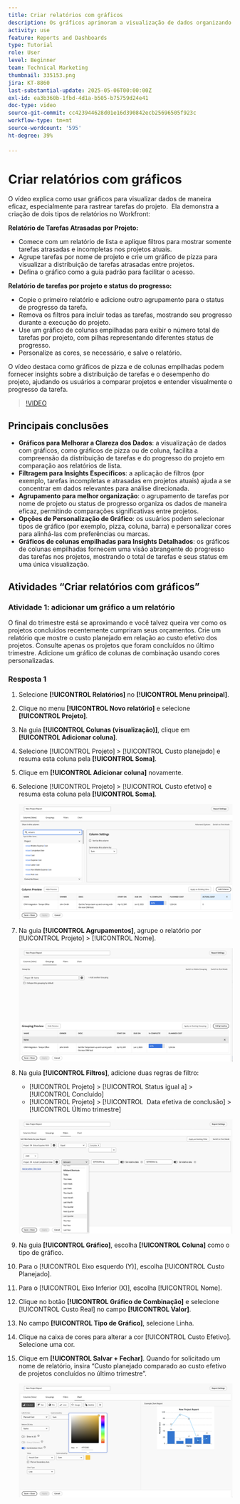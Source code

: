 ```yaml
---
title: Criar relatórios com gráficos
description: Os gráficos aprimoram a visualização de dados organizando insights de dados por meio de filtros, agrupamentos e formatos de coluna empilhados personalizáveis, tornando a análise mais clara e acionável.
activity: use
feature: Reports and Dashboards
type: Tutorial
role: User
level: Beginner
team: Technical Marketing
thumbnail: 335153.png
jira: KT-8860
last-substantial-update: 2025-05-06T00:00:00Z
exl-id: ea3b360b-1fbd-4d1a-b505-b75759d24e41
doc-type: video
source-git-commit: cc423944628d01e16d390842ecb25696505f923c
workflow-type: tm+mt
source-wordcount: '595'
ht-degree: 39%

---
```


# Criar relatórios com gráficos

O vídeo explica como usar gráficos para visualizar dados de maneira eficaz, especialmente para rastrear tarefas do projeto. &#x200B; Ela demonstra a criação de dois tipos de relatórios no Workfront:

**Relatório de Tarefas Atrasadas por Projeto:**

* Comece com um relatório de lista e aplique filtros para mostrar somente tarefas atrasadas e incompletas nos projetos atuais. &#x200B;
* Agrupe tarefas por nome de projeto e crie um gráfico de pizza para visualizar a distribuição de tarefas atrasadas entre projetos. &#x200B;
* Defina o gráfico como a guia padrão para facilitar o acesso. &#x200B;

**Relatório de tarefas por projeto e status do progresso:**

* Copie o primeiro relatório e adicione outro agrupamento para o status de progresso da tarefa.
* Remova os filtros para incluir todas as tarefas, mostrando seu progresso durante a execução do projeto.
* Use um gráfico de colunas empilhadas para exibir o número total de tarefas por projeto, com pilhas representando diferentes status de progresso.
* Personalize as cores, se necessário, e salve o relatório.

O vídeo destaca como gráficos de pizza e de colunas empilhadas podem fornecer insights sobre a distribuição de tarefas e o desempenho do projeto, ajudando os usuários a comparar projetos e entender visualmente o progresso da tarefa. &#x200B;

>[!VIDEO](https://video.tv.adobe.com/v/3450019/?captions=por_br&quality=12&learn=on&enablevpops=0)

## Principais conclusões

* **Gráficos para Melhorar a Clareza dos Dados**: a visualização de dados com gráficos, como gráficos de pizza ou de coluna, facilita a compreensão da distribuição de tarefas e do progresso do projeto em comparação aos relatórios de lista. &#x200B;
* **Filtragem para Insights Específicos**: a aplicação de filtros (por exemplo, tarefas incompletas e atrasadas em projetos atuais) ajuda a se concentrar em dados relevantes para análise direcionada. &#x200B;
* **Agrupamento para melhor organização**: o agrupamento de tarefas por nome de projeto ou status de progresso organiza os dados de maneira eficaz, permitindo comparações significativas entre projetos. &#x200B;
* **Opções de Personalização de Gráfico**: os usuários podem selecionar tipos de gráfico (por exemplo, pizza, coluna, barra) e personalizar cores para alinhá-las com preferências ou marcas. &#x200B;
* **Gráficos de colunas empilhadas para Insights Detalhados**: os gráficos de colunas empilhadas fornecem uma visão abrangente do progresso das tarefas nos projetos, mostrando o total de tarefas e seus status em uma única visualização.


## Atividades “Criar relatórios com gráficos”

### Atividade 1: adicionar um gráfico a um relatório

O final do trimestre está se aproximando e você talvez queira ver como os projetos concluídos recentemente cumpriram seus orçamentos. Crie um relatório que mostre o custo planejado em relação ao custo efetivo dos projetos. Consulte apenas os projetos que foram concluídos no último trimestre. Adicione um gráfico de colunas de combinação usando cores personalizadas.

### Resposta 1

1. Selecione **[!UICONTROL Relatórios]** no **[!UICONTROL Menu principal]**.
1. Clique no menu **[!UICONTROL Novo relatório]** e selecione **[!UICONTROL Projeto]**.
1. Na guia **[!UICONTROL Colunas (visualização)]**, clique em **[!UICONTROL Adicionar coluna]**.
1. Selecione [!UICONTROL Projeto] > [!UICONTROL Custo planejado] e resuma esta coluna pela **[!UICONTROL Soma]**.
1. Clique em **[!UICONTROL Adicionar coluna]** novamente.
1. Selecione [!UICONTROL Projeto] > [!UICONTROL Custo efetivo] e resuma esta coluna pela **[!UICONTROL Soma]**.

   ![Uma imagem da tela que permite adicionar colunas a um relatório](assets/chart-report-columns.png)

1. Na guia **[!UICONTROL Agrupamentos]**, agrupe o relatório por [!UICONTROL Projeto] > [!UICONTROL Nome].

   ![Uma imagem da tela que permite adicionar agrupamentos a um relatório](assets/chart-report-groupings.png)

1. Na guia **[!UICONTROL Filtros]**, adicione duas regras de filtro:

   * [!UICONTROL Projeto] > [!UICONTROL Status igual a] > [!UICONTROL Concluído]
   * [!UICONTROL Projeto] > [!UICONTROL &#x200B; Data efetiva de conclusão] > [!UICONTROL Último trimestre]

   ![Uma imagem da tela que permite adicionar filtros a um relatório](assets/chart-report-filters.png)

1. Na guia **[!UICONTROL Gráfico]**, escolha **[!UICONTROL Coluna]** como o tipo de gráfico.
1. Para o [!UICONTROL Eixo esquerdo (Y)], escolha [!UICONTROL Custo Planejado].
1. Para o [!UICONTROL Eixo Inferior (X)], escolha [!UICONTROL Nome].
1. Clique no botão **[!UICONTROL Gráfico de Combinação]** e selecione [!UICONTROL Custo Real] no campo **[!UICONTROL Valor]**.
1. No campo **[!UICONTROL Tipo de Gráfico]**, selecione Linha.
1. Clique na caixa de cores para alterar a cor [!UICONTROL Custo Efetivo]. Selecione uma cor.
1. Clique em **[!UICONTROL Salvar + Fechar]**. Quando for solicitado um nome de relatório, insira “Custo planejado comparado ao custo efetivo de projetos concluídos no último trimestre”.

   ![Uma imagem da tela que permite adicionar um gráfico a um relatório](assets/chart-report-chart.png)
